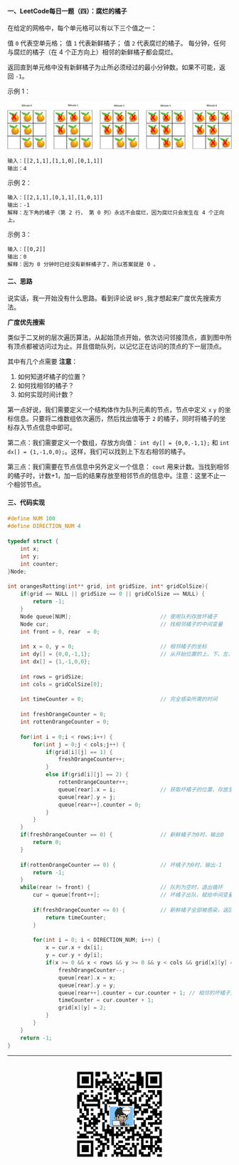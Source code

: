 #### 一、LeetCode每日一题（四）：腐烂的橘子

在给定的网格中，每个单元格可以有以下三个值之一：

值 `0` 代表空单元格；
值 `1` 代表新鲜橘子；
值 `2` 代表腐烂的橘子。
每分钟，任何与腐烂的橘子（在 4 个正方向上）相邻的新鲜橘子都会腐烂。

返回直到单元格中没有新鲜橘子为止所必须经过的最小分钟数。如果不可能，返回 `-1`。

示例 1：

<div align="center">
    <img width="600px" src="https://github.com/RunCoderHang/LeetCode-Notes/blob/master/image/rotting-oranges.png"></img>
</div>

```
输入：[[2,1,1],[1,1,0],[0,1,1]]
输出：4
```

示例 2：

```
输入：[[2,1,1],[0,1,1],[1,0,1]]
输出：-1
解释：左下角的橘子（第 2 行， 第 0 列）永远不会腐烂，因为腐烂只会发生在 4 个正向上。
```

示例 3：

```
输入：[[0,2]]
输出：0
解释：因为 0 分钟时已经没有新鲜橘子了，所以答案就是 0 。
```

#### 二、思路

说实话，我一开始没有什么思路。看到评论说 `BFS` ,我才想起来广度优先搜索方法。

**广度优先搜索**

类似于二叉树的层次遍历算法，从起始顶点开始，依次访问邻接顶点，直到图中所有顶点都被访问过为止。并且借助队列，以记忆正在访问的顶点的下一层顶点。

其中有几个点需要 **注意**：

1. 如何知道坏橘子的位置？
2. 如何找相邻的橘子？
3. 如何实现时间计数？

第一点好说，我们需要定义一个结构体作为队列元素的节点，节点中定义 `x` `y` 的坐标信息。只要将二维数组依次遍历，然后找出值等于 `2` 的橘子，同时将橘子的坐标存入节点信息中即可。

第二点：我们需要定义一个数组，存放方向值： `int dy[] = {0,0,-1,1};` 和 `int dx[] = {1,-1,0,0};`。这样，我们可以找到上下左右相邻的橘子。

第三点：我们需要在节点信息中另外定义一个信息： `cout` 用来计数。当找到相邻的橘子时，计数+1，加一后的结果存放至相邻节点的信息中。注意：这里不止一个相邻节点。

#### 三、代码实现

```c
#define NUM 100
#define DIRECTION_NUM 4

typedef struct {
    int x;
    int y;
    int counter;
}Node;

int orangesRotting(int** grid, int gridSize, int* gridColSize){
    if(grid == NULL || gridSize == 0 || gridColSize == NULL) {
        return -1;
    }
    Node queue[NUM];                            // 使用队列存放坏橘子
    Node cur;                                   // 找相邻橘子的中间变量
    int front = 0, rear  = 0;

    int x = 0, y = 0;                           // 相邻橘子的坐标
    int dy[] = {0,0,-1,1};                      // 从开始位置的上、下、左、右位置寻找相邻橘子
    int dx[] = {1,-1,0,0};                      

    int rows = gridSize;
    int cols = gridColSize[0];

    int timeCounter = 0;                        // 完全感染所需的时间

    int freshOrangeCounter = 0;
    int rottenOrangeCounter = 0;

    for(int i = 0;i < rows;i++) {
        for(int j = 0;j < cols;j++) {
            if(grid[i][j] == 1) {
                freshOrangeCounter++;
            }
            else if(grid[i][j] == 2) {
                rottenOrangeCounter++;
                queue[rear].x = i;              // 获取坏橘子的位置，存放至节点的信息中
                queue[rear].y = j;
                queue[rear++].counter = 0;
            }
        }
    }
    if(freshOrangeCounter == 0) {               // 新鲜橘子为0时，输出0
        return 0;
    }

    if(rottenOrangeCounter == 0) {              // 坏橘子为0时，输出-1
        return -1;
    }
    while(rear != front) {                      // 队列为空时，退出循环
        cur = queue[front++];                   // 坏橘子出队，赋给中间变量，开始找相邻的橘子

        if(freshOrangeCounter <= 0) {           // 新鲜橘子全部被感染，返回感染时间
            return timeCounter;
        }

        for(int i = 0; i < DIRECTION_NUM; i++) {
            x = cur.x + dx[i];
            y = cur.y + dy[i];
            if(x >= 0 && x < rows && y >= 0 && y < cols && grid[x][y] == 1) {
                freshOrangeCounter--;
                queue[rear].x = x;
                queue[rear].y = y;
                queue[rear++].counter = cur.counter + 1; // 相邻的坏橘子入队
                timeCounter = cur.counter + 1;
                grid[x][y] = 2;
            }
        }
    }
    return -1;
}
```

<div align="center">
    <hr style="height:1px;"/>
    <br>
    <img width="200px" src="https://github.com/RunCoderHang/LeetCode-Notes/blob/master/image/wxgzh-hang.png"></img>
</div>